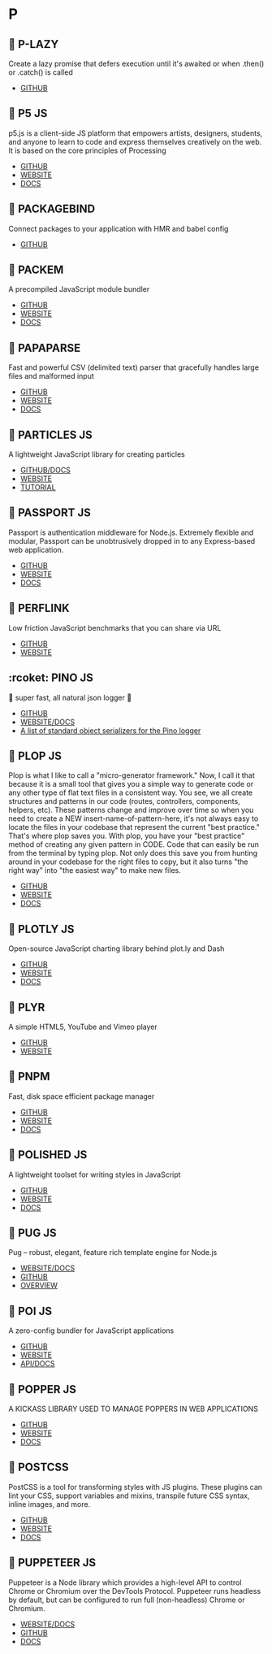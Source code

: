 # P

## :rocket: P-LAZY

Create a lazy promise that defers execution until it's awaited or when .then() or .catch() is called

* [GITHUB](https://github.com/sindresorhus/p-lazy)

## :rocket: P5 JS

p5.js is a client-side JS platform that empowers artists, designers, students, and anyone to learn to code and express themselves creatively on the web. It is based on the core principles of Processing

* [GITHUB](https://github.com/processing/p5.js)
* [WEBSITE](https://p5js.org/)
* [DOCS](https://p5js.org/reference/)

## :rocket: PACKAGEBIND

Connect packages to your application with HMR and babel config

* [GITHUB](https://github.com/interviewstreet/packagebind)

## :rocket: PACKEM

A precompiled JavaScript module bundler

* [GITHUB](https://github.com/packem/packem)
* [WEBSITE](https://packem.github.io/)
* [DOCS](https://packem.github.io/docs/getting-started.html)

## :rocket: PAPAPARSE

Fast and powerful CSV (delimited text) parser that gracefully handles large files and malformed input

* [GITHUB](https://github.com/mholt/PapaParse)
* [WEBSITE](https://www.papaparse.com/)
* [DOCS](https://www.papaparse.com/docs)

## :rocket: PARTICLES JS

A lightweight JavaScript library for creating particles

* [GITHUB/DOCS](https://github.com/VincentGarreau/particles.js)
* [WEBSITE](https://vincentgarreau.com/particles.js/)
* [TUTORIAL](https://www.youtube.com/watch?v=qK3cgD09Qf0)

## :rocket: PASSPORT JS

Passport is authentication middleware for Node.js. Extremely flexible and modular, Passport can be unobtrusively dropped in to any Express-based web application.

* [GITHUB](https://github.com/jaredhanson/passport)
* [WEBSITE](http://www.passportjs.org/)
* [DOCS](http://www.passportjs.org/docs/downloads/html/)

## :rocket: PERFLINK

Low friction JavaScript benchmarks that you can share via URL

* [GITHUB](https://github.com/lukejacksonn/perflink)
* [WEBSITE](https://perf.link/)

## :rcoket: PINO JS

:evergreen_tree: super fast, all natural json logger :evergreen_tree:

* [GITHUB](https://github.com/pinojs/pino)
* [WEBSITE/DOCS](http://getpino.io/#/)
* [A list of standard object serializers for the Pino logger](https://github.com/pinojs/pino-std-serializers)

## :rocket: PLOP JS

Plop is what I like to call a "micro-generator framework." Now, I call it that because it is a small tool that gives you a simple way to generate code or any other type of flat text files in a consistent way. You see, we all create structures and patterns in our code (routes, controllers, components, helpers, etc). These patterns change and improve over time so when you need to create a NEW insert-name-of-pattern-here, it's not always easy to locate the files in your codebase that represent the current "best practice." That's where plop saves you. With plop, you have your "best practice" method of creating any given pattern in CODE. Code that can easily be run from the terminal by typing plop. Not only does this save you from hunting around in your codebase for the right files to copy, but it also turns "the right way" into "the easiest way" to make new files.

* [GITHUB](https://github.com/amwmedia/plop)
* [WEBSITE](https://plopjs.com/)
* [DOCS](https://plopjs.com/documentation/)

## :rocket: PLOTLY JS

Open-source JavaScript charting library behind plot.ly and Dash

* [GITHUB](https://github.com/plotly/plotly.js)
* [WEBSITE](https://plot.ly/javascript/)
* [DOCS](https://plot.ly/javascript/reference/)

## :rocket: PLYR

A simple HTML5, YouTube and Vimeo player

* [GITHUB](https://github.com/sampotts/plyr)
* [WEBSITE](https://plyr.io/)

## :rocket: PNPM

Fast, disk space efficient package manager

* [GITHUB](https://github.com/pnpm/pnpm)
* [WEBSITE](https://pnpm.js.org/)
* [DOCS](https://pnpm.js.org/docs/en/motivation.html)

## :rocket: POLISHED JS

A lightweight toolset for writing styles in JavaScript

* [GITHUB](https://github.com/styled-components/polished)
* [WEBSITE](https://polished.js.org/)
* [DOCS](https://polished.js.org/docs/)

## :rocket: PUG JS

Pug – robust, elegant, feature rich template engine for Node.js

* [WEBSITE/DOCS](https://pugjs.org/api/getting-started.html)
* [GITHUB](https://github.com/pugjs/pug)
* [OVERVIEW](https://devdocs.io/pug/)

## :rocket: POI JS

A zero-config bundler for JavaScript applications

* [GITHUB](https://github.com/egoist/poi)
* [WEBSITE](https://poi.js.org/)
* [API/DOCS](https://poi.js.org/api.html)

## :rocket: POPPER JS

A KICKASS LIBRARY USED TO MANAGE POPPERS IN WEB APPLICATIONS

* [GITHUB](https://github.com/FezVrasta/popper.js)
* [WEBSITE](https://popper.js.org/)
* [DOCS](https://popper.js.org/popper-documentation.html)

## :rocket: POSTCSS

PostCSS is a tool for transforming styles with JS plugins. These plugins can lint your CSS, support variables and mixins, transpile future CSS syntax, inline images, and more.

* [GITHUB](https://github.com/postcss/postcss)
* [WEBSITE](https://postcss.org/)
* [DOCS](https://github.com/postcss/postcss/tree/master/docs)

## :rocket: PUPPETEER JS

Puppeteer is a Node library which provides a high-level API to control Chrome or Chromium over the DevTools Protocol. Puppeteer runs headless by default, but can be configured to run full (non-headless) Chrome or Chromium.

* [WEBSITE/DOCS](https://pptr.dev/)
* [GITHUB](https://github.com/GoogleChrome/puppeteer)
* [DOCS](https://devdocs.io/puppeteer/)
